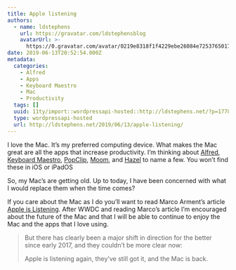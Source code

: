 ```yaml
---
title: Apple listening
authors:
  - name: ldstephens
    url: https://gravatar.com/ldstephensblog
    avatarUrl: >-
      https://0.gravatar.com/avatar/0219e8318f1f4229ebe26084e7253765017f43ca0c631be37dc6d0b8ad6e40a4?s=96&d=identicon&r=G
date: 2019-06-13T20:52:54.000Z
metadata:
  categories:
    - Alfred
    - Apps
    - Keyboard Maestro
    - Mac
    - Productivity
  tags: []
  uuid: 11ty/import::wordpressapi-hosted::http://ldstephens.net/?p=1778
  type: wordpressapi-hosted
  url: http://ldstephens.net/2019/06/13/apple-listening/
---
```

I love the Mac. It’s my preferred computing device. What makes the Mac great are all the apps that increase productivity. I’m thinking about [Alfred](https://www.alfredapp.com/), [Keyboard Maestro](https://www.keyboardmaestro.com/main/), [PopClip](https://pilotmoon.com/popclip/), [Moom](https://manytricks.com/moom/), and [Hazel](https://www.noodlesoft.com/) to name a few. You won’t find these in iOS or iPadOS

So, my Mac’s are getting old. Up to today, I have been concerned with what I would replace them when the time comes?

If you care about the Mac as I do you’ll want to read Marco Arment’s article [Apple is Listening](https://marco.org/2019/06/09/apple-is-listening). After WWDC and reading Marco’s article I’m encouraged about the future of the Mac and that I will be able to continue to enjoy the Mac and the apps that I love using.

> But there has clearly been a major shift in direction for the better since early 2017, and they couldn’t be more clear now:
> 
> Apple is listening again, they’ve still got it, and the Mac is back.